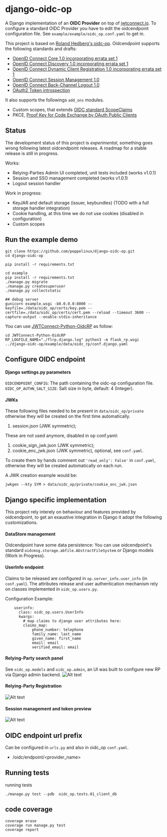 # django-oidc-op
A Django implementation of an **OIDC Provider** on top of [jwtconnect.io](https://jwtconnect.io/).
To configure a standard OIDC Provider you have to edit the oidcendpoint configuration file.
See `example/example/oidc_op.conf.yaml` to get in.

This project is based on [Roland Hedberg's oidc-op](https://github.com/rohe/oidc-op).
Oidcendpoint supports the following standards and drafts:

- [OpenID Connect Core 1.0 incorporating errata set 1](https://openid.net/specs/openid-connect-core-1_0.html)
- [OpenID Connect Discovery 1.0 incorporating errata set 1](https://openid.net/specs/openid-connect-discovery-1_0.html)
- [OpenID Connect Dynamic Client Registration 1.0 incorporating errata set 1](https://openid.net/specs/openid-connect-registration-1_0.html)
- [OpenID Connect Session Management 1.0](https://openid.net/specs/openid-connect-session-1_0.html)
- [OpenID Connect Back-Channel Logout 1.0](https://openid.net/specs/openid-connect-backchannel-1_0.html)
- [OAuth2 Token introspection](https://tools.ietf.org/html/rfc7662)

It also supports the followings `add_ons` modules.

- Custom scopes, that extends [OIDC standard ScopeClaims](https://openid.net/specs/openid-connect-core-1_0.html#ScopeClaims)
- PKCE, [Proof Key for Code Exchange by OAuth Public Clients](https://tools.ietf.org/html/rfc7636)

## Status

The development status of this project is *experimental*, something goes wrong following latest oidcendpoint releases.
A roadmap for a stable release is still in progress.


Works:

- Relying-Parties Admin UI completed, unit tests included (works v1.0.1)
- Session and SSO management completed (works v1.0.1)
- Logout session handler

Work in progress:
- KeyJAR and default storage (issuer, keybundles) (TODO with a full storage handler integration)
- Cookie handling, at this time we do not use cookies (disabled in configuration)
- Custom scopes

## Run the example demo

````
git clone https://github.com/peppelinux/django-oidc-op.git
cd django-oidc-op

pip install -r requirements.txt

cd example
pip install -r requirements.txt
./manage.py migrate
./manage.py createsuperuser
./manage.py collectstatic

## debug server
gunicorn example.wsgi -b0.0.0.0:8000 --keyfile=./data/oidc_op/certs/key.pem --certfile=./data/oidc_op/certs/cert.pem --reload --timeout 3600 --capture-output --enable-stdio-inheritance
````

You can use [JWTConnect-Python-OidcRP](https://github.com/openid/JWTConnect-Python-OidcRP) as follow:
```
cd JWTConnect-Python-OidcRP
RP_LOGFILE_NAME="./flrp.django.log" python3 -m flask_rp.wsgi ../django-oidc-op/example/data/oidc_rp/conf.django.yaml
```

## Configure OIDC endpoint

#### Django settings.py parameters

`OIDCENDPOINT_CONFIG`: The path containing the oidc-op configuration file.
`OIDC_OP_AUTHN_SALT_SIZE`: Salt size in byte, default: 4 (Integer).

#### JWKs
These following files needed to be present in `data/oidc_op/private` otherwise they will be created on the first time automatically.

1. session.json (JWK symmetric);

These are not used anymore, disabled in op conf.yaml:
1. cookie_sign_jwk.json (JWK symmetric);
2. cookie_enc_jwk.json (JWK symmetric), optional, see `conf.yaml`.

To create them by hands comment out `'read_only': False'` in `conf.yaml`,
otherwise they will be created automatically on each run.

A JWK creation example would be:
````
jwkgen --kty SYM > data/oidc_op/private/cookie_enc_jwk.json
````

## Django specific implementation

This project rely interely on behaviour and features provided by oidcendpoint, to get an exaustive integration in Django it
adopt the following customizations.

#### DataStore management
Oidcendpoint have some data persistence:
You can use oidcendpoint's standard `oidcmsg.storage.abfile.AbstractFileSystem` or Django models (Work in Progress).

#### UserInfo endpoint

Claims to be released are configured in `op.server_info.user_info` (in `conf.yaml`).
The attributes release and user authentication mechanism rely on classes implemented in `oidc_op.users.py`.

Configuration Example:

````
    userinfo:
      class: oidc_op.users.UserInfo
      kwargs:
        # map claims to django user attributes here:
        claims_map:
            phone_number: telephone
            family_name: last_name
            given_name: first_name
            email: email
            verified_email: email
````

#### Relying-Party search panel

See `oidc_op.models` and `oidc_op.admin`, an UI was built to configure new RP via Django admin backend.
![Alt text](images/rp_search.png)

#### Relying-Party Registration
![Alt text](images/rp.png)

#### Session management and token preview
![Alt text](images/oidc_session2.png)

## OIDC endpoint url prefix
Can be configured in `urls.py` and also in oidc_op `conf.yaml`.

- /oidc/endpoint/<provider_name>


## Running tests

running tests
````
./manage.py test --pdb  oidc_op.tests.01_client_db
````

## code coverage
````
coverage erase
coverage run manage.py test
coverage report
````
